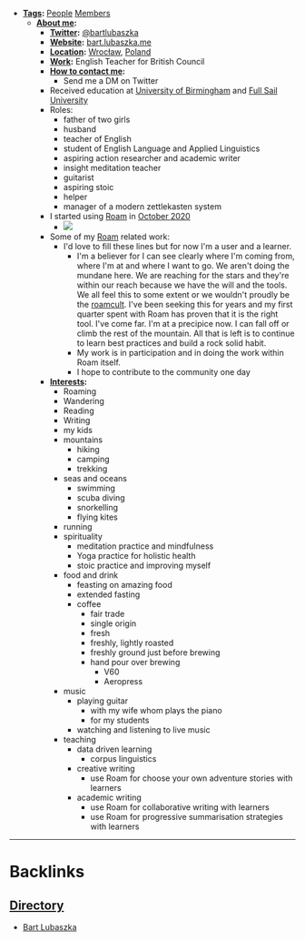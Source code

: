 - **[Tags](<Tags.md>):** [People](<People.md>) [Members](<Members.md>)
    - **[About me](<About me.md>):** 
        - **[Twitter](<Twitter.md>):** [@bartlubaszka](https://www.twitter.com/bartlubaszka) 
        - **[Website](<Website.md>):** [bart.lubaszka.me](https://bart.lubaszka.me)
        - **[Location](<Location.md>):** [Wrocław](<Wrocław.md>), [Poland](<Poland.md>)
        - **[Work](<Work.md>):** English Teacher for British Council
        - **[How to contact me](<How to contact me.md>):**
            - Send me a DM on Twitter
        - Received education at [University of Birmingham](<University of Birmingham.md>) and [Full Sail University](<Full Sail University.md>)
        - Roles:
            - father of two girls
            - husband
            - teacher of English
            - student of English Language and Applied Linguistics
            - aspiring action researcher and academic writer
            - insight meditation teacher
            - guitarist
            - aspiring stoic
            - helper
            - manager of a modern zettlekasten system
        - I started using [Roam](<Roam.md>) in [October 2020](<October 2020.md>)
            - ![](https://firebasestorage.googleapis.com/v0/b/firescript-577a2.appspot.com/o/imgs%2Fapp%2FRoam-Collective%2FCfvGNUDDfL.jpg?alt=media&token=23d47e52-9e5f-4742-b225-ec369331f7a1)
        - Some of my [Roam](<Roam.md>) related work:
            - I'd love to fill these lines but for now I'm a user and a learner.
                - I'm a believer for I can see clearly where I'm coming from, where I'm at and where I want to go. We aren't doing the mundane here. We are reaching for the stars and they're within our reach because we have the will and the tools. We all feel this to some extent or we wouldn't proudly be the [roamcult](<roamcult.md>). I've been seeking this for years and my first quarter spent with Roam has proven that it is the right tool. I've come far. I'm at a precipice now. I can fall off or climb the rest of the mountain. All that is left is to continue to learn best practices and build a rock solid habit.
                - My work is in participation and in doing the work within Roam itself. 
                - I hope to contribute to the community one day
        - **[Interests](<Interests.md>):**
            - Roaming
            - Wandering
            - Reading
            - Writing
            - my kids
            - mountains
                - hiking
                - camping
                - trekking 
            - seas and oceans
                - swimming
                - scuba diving
                - snorkelling
                - flying kites
            - running
            - spirituality
                - meditation practice and mindfulness
                - Yoga practice for holistic health
                - stoic practice and improving myself 
            - food and drink
                - feasting on amazing food
                - extended fasting
                - coffee
                    - fair trade
                    - single origin
                    - fresh
                    - freshly, lightly roasted
                    - freshly ground just before brewing
                    - hand pour over brewing
                        - V60
                        - Aeropress
            - music
                - playing guitar
                    - with my wife whom plays the piano
                    - for my students
                - watching and listening to live music
            - teaching
                - data driven learning
                    - corpus linguistics
                - creative writing
                    - use Roam for choose your own adventure stories with learners
                - academic writing
                    - use Roam for collaborative writing with learners
                    - use Roam for progressive summarisation strategies with learners
- ---

# Backlinks
## [Directory](<Directory.md>)
- [Bart Lubaszka](<Bart Lubaszka.md>)


